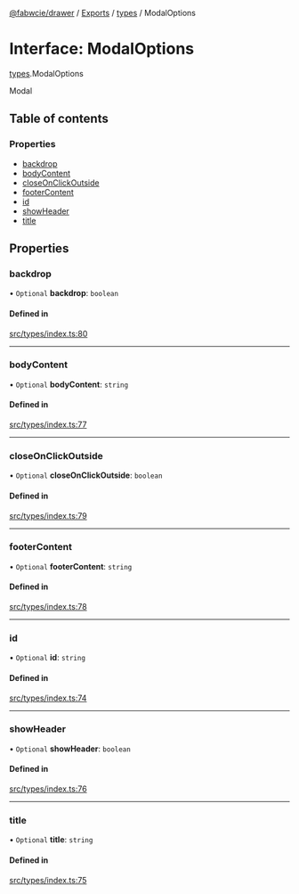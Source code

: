 [@fabwcie/drawer](../README.md) / [Exports](../modules.md) / [types](../modules/types.md) / ModalOptions

# Interface: ModalOptions

[types](../modules/types.md).ModalOptions

Modal

## Table of contents

### Properties

- [backdrop](types.ModalOptions.md#backdrop)
- [bodyContent](types.ModalOptions.md#bodycontent)
- [closeOnClickOutside](types.ModalOptions.md#closeonclickoutside)
- [footerContent](types.ModalOptions.md#footercontent)
- [id](types.ModalOptions.md#id)
- [showHeader](types.ModalOptions.md#showheader)
- [title](types.ModalOptions.md#title)

## Properties

### backdrop

• `Optional` **backdrop**: `boolean`

#### Defined in

[src/types/index.ts:80](https://github.com/fabwcie/drawer/blob/master/src/types/index.ts#L80)

___

### bodyContent

• `Optional` **bodyContent**: `string`

#### Defined in

[src/types/index.ts:77](https://github.com/fabwcie/drawer/blob/master/src/types/index.ts#L77)

___

### closeOnClickOutside

• `Optional` **closeOnClickOutside**: `boolean`

#### Defined in

[src/types/index.ts:79](https://github.com/fabwcie/drawer/blob/master/src/types/index.ts#L79)

___

### footerContent

• `Optional` **footerContent**: `string`

#### Defined in

[src/types/index.ts:78](https://github.com/fabwcie/drawer/blob/master/src/types/index.ts#L78)

___

### id

• `Optional` **id**: `string`

#### Defined in

[src/types/index.ts:74](https://github.com/fabwcie/drawer/blob/master/src/types/index.ts#L74)

___

### showHeader

• `Optional` **showHeader**: `boolean`

#### Defined in

[src/types/index.ts:76](https://github.com/fabwcie/drawer/blob/master/src/types/index.ts#L76)

___

### title

• `Optional` **title**: `string`

#### Defined in

[src/types/index.ts:75](https://github.com/fabwcie/drawer/blob/master/src/types/index.ts#L75)
